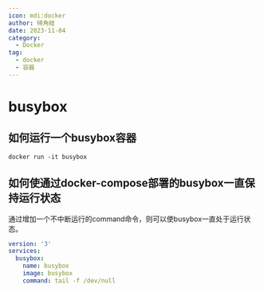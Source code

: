 ```yaml
---
icon: mdi:docker
author: 犄角蛙
date: 2023-11-04
category:
  - Docker
tag:
  - docker
  - 容器
---
```


# busybox

## 如何运行一个busybox容器

```shell
docker run -it busybox
```

## 如何使通过docker-compose部署的busybox一直保持运行状态

通过增加一个不中断运行的command命令，则可以使busybox一直处于运行状态。

```yaml
version: '3'
services:
  busybox:
    name: busybox
    image: busybox
    command: tail -f /dev/null
```
